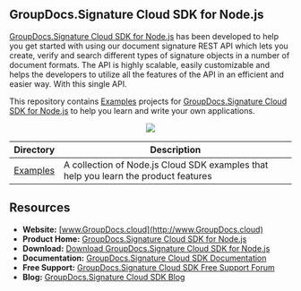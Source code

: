 ## GroupDocs.Signature Cloud SDK for Node.js

[GroupDocs.Signature Cloud SDK for Node.js](https://products.groupdocs.cloud/signature) has been developed to help you get started with using our document signature REST API which lets you create, verify and search different types of signature objects in a number of document formats. The API is highly scalable, easily customizable and helps the developers to utilize all the features of the API in an efficient and easier way. With this single API.

This repository contains [Examples](Examples) projects for [GroupDocs.Signature Cloud SDK for Node.js](https://products.groupdocs.cloud/signature) to help you learn and write your own applications.

<p align="center">

  <a title="Download complete GroupDocs.Signature Cloud SDK Examples for Node.js source code" href="https://github.com/groupdocs-signature-cloud/groupdocs-signature-cloud-node-samples/archive/master.zip">
	<img src="https://raw.github.com/AsposeExamples/node-examples-dashboard/master/images/downloadZip-Button-Large.png" />
  </a>
</p>

Directory | Description
--------- | -----------
[Examples](Examples)  | A collection of Node.js Cloud SDK examples that help you learn the product features

## Resources

+ **Website:** [www.GroupDocs.cloud](http://www.GroupDocs.cloud)
+ **Product Home:** [GroupDocs.Signature Cloud SDK for Node.js](https://products.groupdocs.cloud/signature)
+ **Download:** [Download GroupDocs.Signature Cloud SDK for Node.js](https://www.npmjs.com/package/groupdocs-signature-cloud/)
+ **Documentation:** [GroupDocs.Signature Cloud SDK Documentation](https://docs.groupdocs.cloud/display/signaturecloud/Home)
+ **Free Support:** [GroupDocs.Signature Cloud SDK Free Support Forum](https://forum.groupdocs.cloud/c/signature)
+ **Blog:** [GroupDocs.Signature Cloud SDK Blog](https://blog.groupdocs.cloud/category/signature/)